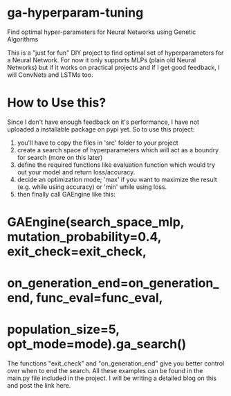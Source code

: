 # ga-hyperparam-tuning
Find optimal hyper-parameters for Neural Networks using Genetic Algorithms

This is a "just for fun" DIY project to find optimal set of hyperparameters for a Neural Network. For now it only supports MLPs (plain old Neural Networks) but if it works on practical projects and if I get good feedback, I will ConvNets and LSTMs too.

# How to Use this?
Since I don't have enough feedback on it's performance, I have not uploaded a installable package on pypi yet. So to use this project:

1. you'll have to copy the files in 'src' folder to your project
2. create a search space of hyperparameters which will act as a boundry for search (more on this later)
3. define the required functions like evaluation function which would try out your model and return loss/accuracy.
4. decide an optimization mode; 'max' if you want to maximize the result (e.g. while using accuracy) or 'min' while using loss.
5. then finally call GAEngine like this:
# GAEngine(search_space_mlp, mutation_probability=0.4, exit_check=exit_check,
#                                 on_generation_end=on_generation_end, func_eval=func_eval,
#                                 population_size=5, opt_mode=mode).ga_search()

The functions "exit_check" and "on_generation_end" give you better control over when to end the search. All these examples can be found in the main.py file included in the project.
I will be writing a detailed blog on this and post the link here.
